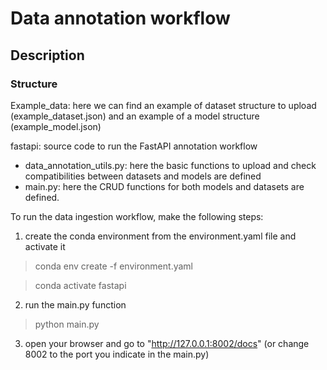 # Data annotation workflow

## Description

### Structure

Example_data: here we can find an example of dataset structure to upload (example_dataset.json) and an example of a model structure (example_model.json)

fastapi: source code to run the FastAPI annotation workflow 

- data_annotation_utils.py: here the basic functions to upload and check compatibilities between datasets and models are defined
- main.py: here the CRUD functions for both models and datasets are defined.

To run the data ingestion workflow, make the following steps:

1) create the conda environment from the environment.yaml file and activate it

> conda env create -f environment.yaml

> conda activate fastapi

2) run the main.py function

> python main.py

3) open your browser and go to "http://127.0.0.1:8002/docs" (or change 8002 to the port you indicate in the main.py)
